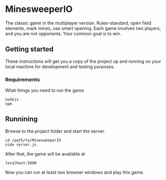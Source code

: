 # MinesweeperIO
The classic game in the multiplayer version. 
Rules-standard, open field elements, mark mines, use smart opening. 
Each game involves two players, and you are not opponents. Your common goal is to win.

## Getting started
These instructions will get you a copy of the project up and running on your local machine for development and testing purposes.

### Requirements

What things you need to run the game
```
nodejs
npm
```

## Runnining

Browse to the project folder and start the server.
```
cd /path/to/MinesweeperIO
nide server.js
```

After that, the game will be available at
```
localhost:5000
```
Now you can run at least two browser windows and play this game.

